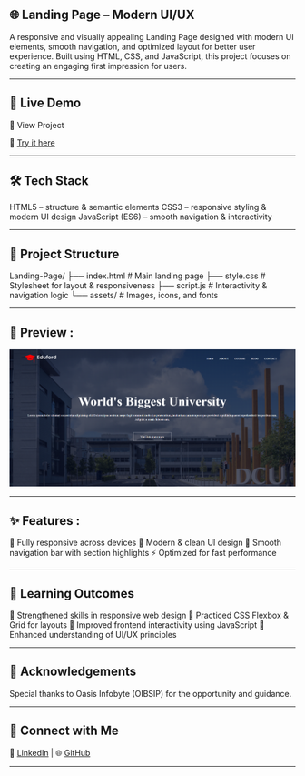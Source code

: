 ## 🌐 Landing Page – Modern UI/UX

A responsive and visually appealing Landing Page designed with modern UI elements, smooth navigation, and optimized layout for better user experience.
Built using HTML, CSS, and JavaScript, this project focuses on creating an engaging first impression for users.

---

## 🚀 Live Demo

🔗 View Project

🔗 [Try it here](https://kunal-web3.github.io/Landing-Page/)

 ---

## 🛠️ Tech Stack

HTML5 – structure & semantic elements
CSS3 – responsive styling & modern UI design
JavaScript (ES6) – smooth navigation & interactivity

---

## 📂 Project Structure

Landing-Page/
├── index.html # Main landing page
├── style.css # Stylesheet for layout & responsiveness
├── script.js # Interactivity & navigation logic
└── assets/ # Images, icons, and fonts

---

## 📸 Preview :

![Landing Page Snapshot](Snapshot.png)

---

## ✨ Features :

📱 Fully responsive across devices
🎨 Modern & clean UI design
🧭 Smooth navigation bar with section highlights
⚡ Optimized for fast performance

---

## 🎯 Learning Outcomes

📌 Strengthened skills in responsive web design
📌 Practiced CSS Flexbox & Grid for layouts
📌 Improved frontend interactivity using JavaScript
📌 Enhanced understanding of UI/UX principles

---

## 🙌 Acknowledgements

Special thanks to Oasis Infobyte (OIBSIP) for the opportunity and guidance.

---

## 📢 Connect with Me  

🔗 [LinkedIn](https://www.linkedin.com/in/kunal-jadhav-kj) | 🌐 [GitHub](https://github.com/kunal-web3)

---